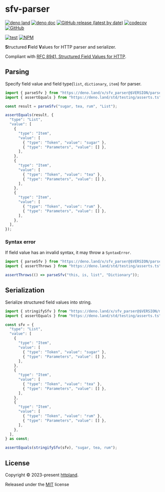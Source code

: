 # sfv-parser

[![deno land](http://img.shields.io/badge/available%20on-deno.land/x-lightgrey.svg?logo=deno)](https://deno.land/x/sfv_parser)
[![deno doc](https://doc.deno.land/badge.svg)](https://doc.deno.land/https/deno.land/x/sfv_parser/mod.ts)
[![GitHub release (latest by date)](https://img.shields.io/github/v/release/httpland/sfv-parser)](https://github.com/httpland/sfv-parser/releases)
[![codecov](https://codecov.io/github/httpland/sfv-parser/branch/main/graph/badge.svg?token=MNFZEQH8OK)](https://codecov.io/gh/httpland/sfv-parser)
[![GitHub](https://img.shields.io/github/license/httpland/sfv-parser)](https://github.com/httpland/sfv-parser/blob/main/LICENSE)

[![test](https://github.com/httpland/sfv-parser/actions/workflows/test.yaml/badge.svg)](https://github.com/httpland/sfv-parser/actions/workflows/test.yaml)
[![NPM](https://nodei.co/npm/@httpland/sfv-parser.png?mini=true)](https://nodei.co/npm/@httpland/sfv-parser/)

**S**tructured **F**ield **V**alues for HTTP parser and serializer.

Compliant with
[RFC 8941, Structured Field Values for HTTP](https://www.rfc-editor.org/rfc/rfc8941.html#name-lists).

## Parsing

Specify field value and field type(`list`, `dictionary`, `item`) for parser.

```ts
import { parseSfv } from "https://deno.land/x/sfv_parser@$VERSION/parse.ts";
import { assertEquals } from "https://deno.land/std/testing/asserts.ts";

const result = parseSfv("sugar, tea, rum", "List");

assertEquals(result, {
  "type": "List",
  "value": [
    {
      "type": "Item",
      "value": [
        { "type": "Token", "value": "sugar" },
        { "type": "Parameters", "value": [] },
      ],
    },
    {
      "type": "Item",
      "value": [
        { "type": "Token", "value": "tea" },
        { "type": "Parameters", "value": [] },
      ],
    },
    {
      "type": "Item",
      "value": [
        { "type": "Token", "value": "rum" },
        { "type": "Parameters", "value": [] },
      ],
    },
  ],
});
```

### Syntax error

If field value has an invalid syntax, it may throw a `SyntaxError`.

```ts
import { parseSfv } from "https://deno.land/x/sfv_parser@$VERSION/parse.ts";
import { assertThrows } from "https://deno.land/std/testing/asserts.ts";

assertThrows(() => parseSfv("this, is, list", "Dictionary"));
```

## Serialization

Serialize structured field values into string.

```ts
import { stringifySfv } from "https://deno.land/x/sfv_parser@$VERSION/mod.ts";
import { assertEquals } from "https://deno.land/std/testing/asserts.ts";

const sfv = {
  "type": "List",
  "value": [
    {
      "type": "Item",
      "value": [
        { "type": "Token", "value": "sugar" },
        { "type": "Parameters", "value": [] },
      ],
    },
    {
      "type": "Item",
      "value": [
        { "type": "Token", "value": "tea" },
        { "type": "Parameters", "value": [] },
      ],
    },
    {
      "type": "Item",
      "value": [
        { "type": "Token", "value": "rum" },
        { "type": "Parameters", "value": [] },
      ],
    },
  ],
} as const;

assertEquals(stringifySfv(sfv), "sugar, tea, rum");
```

## License

Copyright © 2023-present [httpland](https://github.com/httpland).

Released under the [MIT](./LICENSE) license
